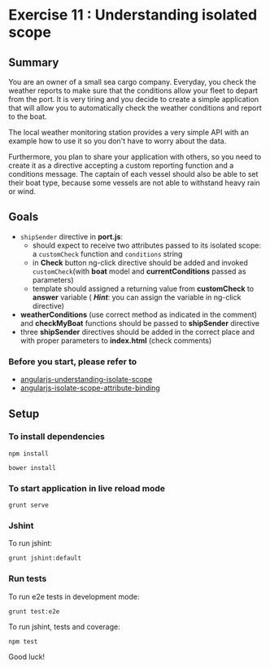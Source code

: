 # Exercise 11 : Understanding isolated scope

## Summary
You are an owner of a small sea cargo company. Everyday, you check the weather reports to make sure that the conditions allow your fleet to depart from the port. It is very tiring and you decide to create a simple application that will allow you to automatically check the weather conditions and report to the boat.

The local weather monitoring station provides a very simple API with an example how to use it so you don't have to worry about the data.

Furthermore, you plan to share your application with others, so you need to create it as a directive accepting a custom reporting function and a conditions message. The captain of each vessel should also be able to set their boat type, because some vessels are not able to withstand heavy rain or wind.

## Goals

* `shipSender` directive in **port.js**:
	* should expect to receive two attributes passed to its isolated scope: a `customCheck` function and `conditions` string
	* in **Check** button ng-click directive should be added and invoked `customCheck`(with **boat** model and **currentConditions** passed as 	parameters)
	* template should assigned a returning value from **customCheck** to **answer** variable ( ***Hint***: you can assign the variable in ng-click directive)
* **weatherConditions** (use correct method as indicated in the comment) and **checkMyBoat** functions should be passed to **shipSender** directive
* three **shipSender** directives should be added in the correct place and with proper parameters to **index.html** (check comments)

### Before you start, please refer to
* [angularjs-understanding-isolate-scope](https://egghead.io/lessons/angularjs-understanding-isolate-scope)
* [angularjs-isolate-scope-attribute-binding](https://egghead.io/lessons/angularjs-isolate-scope-attribute-binding)

## Setup
 
### To install dependencies

    npm install
    
    bower install

### To start application in live reload mode

    grunt serve
    
### Jshint 
To run jshint:
    
    grunt jshint:default

### Run tests

To run e2e tests in development mode:

    grunt test:e2e

To run jshint, tests and coverage:

    npm test


Good luck!

